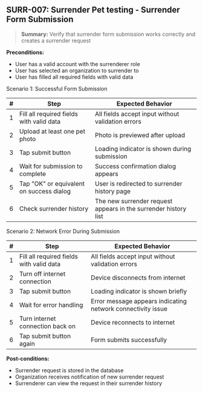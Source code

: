 ## **SURR-007:** Surrender Pet testing - Surrender Form Submission  

> **Summary:** Verify that surrender form submission works correctly and creates a surrender request  <br>

**Preconditions:** 
- User has a valid account with the surrenderer role
- User has selected an organization to surrender to
- User has filled all required fields with valid data

Scenario 1: Successful Form Submission

 | # | Step | Expected Behavior | 
 |---|------|-------------------| 
 | 1 | Fill all required fields with valid data | All fields accept input without validation errors |
 | 2 | Upload at least one pet photo | Photo is previewed after upload |
 | 3 | Tap submit button | Loading indicator is shown during submission |
 | 4 | Wait for submission to complete | Success confirmation dialog appears |
 | 5 | Tap "OK" or equivalent on success dialog | User is redirected to surrender history page |
 | 6 | Check surrender history | The new surrender request appears in the surrender history list |

Scenario 2: Network Error During Submission

 | # | Step | Expected Behavior | 
 |---|------|-------------------| 
 | 1 | Fill all required fields with valid data | All fields accept input without validation errors |
 | 2 | Turn off internet connection | Device disconnects from internet |
 | 3 | Tap submit button | Loading indicator is shown briefly |
 | 4 | Wait for error handling | Error message appears indicating network connectivity issue |
 | 5 | Turn internet connection back on | Device reconnects to internet |
 | 6 | Tap submit button again | Form submits successfully |

**Post-conditions:**  
- Surrender request is stored in the database
- Organization receives notification of new surrender request
- Surrenderer can view the request in their surrender history